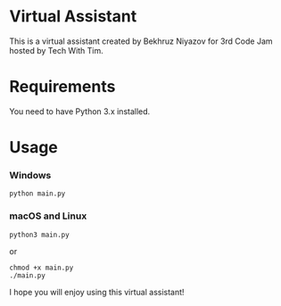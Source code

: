# Virtual Assistant
This is a virtual assistant created by Bekhruz Niyazov for 3rd Code Jam hosted by Tech With Tim.
# Requirements
You need to have Python 3.x installed.
# Usage
### Windows
```
python main.py
```
### macOS and Linux
```
python3 main.py
```
or
```
chmod +x main.py
./main.py
```

I hope you will enjoy using this virtual assistant!

